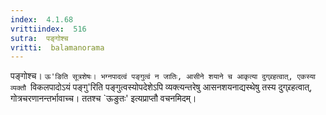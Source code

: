 ```yaml
---
index:  4.1.68
vrittiindex:  516
sutra:  पङ्गोश्च
vritti:  balamanorama 
---
```


पङ्गोश्च। `ऊ'ङिति सूत्रशेषः। भग्नपादत्वं पङ्गुत्वं न जातिः, आसीने शयाने च आकृत्या दुग्र्रहत्वात्, एकस्या व्यक्तौ `विकलपादोऽयं पङ्गु'रिति पङ्गुत्वस्योपदेशेऽपि व्यक्त्यन्तरेषु आसनशयनाद्यस्थेषु तस्य दुग्र्रहत्वात्, गोत्रचरणानन्तर्भावाच्च। ततश्च `ऊङुतः' इत्यप्राप्तौ वचनमिदम्।

